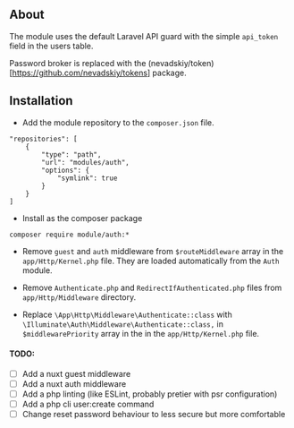 ## About
The module uses the default Laravel API guard with the simple `api_token` field in the users table.

Password broker is replaced with the (nevadskiy/token)[https://github.com/nevadskiy/tokens] package. 

## Installation

- Add the module repository to the `composer.json` file.
```
"repositories": [
    {
        "type": "path",
        "url": "modules/auth",
        "options": {
            "symlink": true
        }
    }
]
```

- Install as the composer package
```
composer require module/auth:*
```

- Remove `guest` and `auth` middleware from `$routeMiddleware` array in the `app/Http/Kernel.php` file.
They are loaded automatically from the `Auth` module.

- Remove `Authenticate.php` and `RedirectIfAuthenticated.php` files from `app/Http/Middleware` directory.

- Replace `\App\Http\Middleware\Authenticate::class` with `\Illuminate\Auth\Middleware\Authenticate::class,` 
in `$middlewarePriority` array in the in the `app/Http/Kernel.php` file.


#### TODO:
- [ ] Add a nuxt guest middleware
- [ ] Add a nuxt auth middleware
- [ ] Add a php linting (like ESLint, probably pretier with psr configuration) 
- [ ] Add a php cli user:create command
- [ ] Change reset password behaviour to less secure but more comfortable
